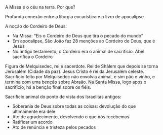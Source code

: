 
A Missa é o céu na terra. Por que?

Profunda conexão entre a liturgia eucarística e o livro de apocalipse 

A noção do Cordeiro de Deus:
- Na Missa: “Eis o Cordeiro de Deus que tira o pecado do mundo”
- Em apocalipse, São João faz 28 menções ao Cordeiro de Deus, que é Jesus
- No antigo testamento, o Cordeiro era o animal de sacrifício. Abel sacrifica o Cordeiro

Figura de Melquisedec, rei e sacerdote. Rei de Shâlem que depois se torna Jerusalém (Cidade da paz). Jesus Cristo é rei da Jerusalém celeste. Sacrifício feito por Melquisedec não envolvia animal, e sim pão e vinho, e termina com uma benção sobre Abraão. Na Santa Missa, logo após o sacrifício, há a benção final sobre os fiéis.

Sacrifício animal do ponto de vista dos Israelitas antigos:
- Soberania de Deus sobre todas as coisas: devolução do que ultimamente era dele
- Ato de agradecimento, devolvendo o que nós recebemos
- Ratificar um acordo
- Ato de renúncia e tristeza pelos pecados